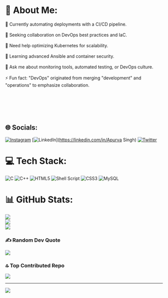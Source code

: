 # 💫 About Me:
🔭 Currently automating deployments with a CI/CD pipeline.<br><br>👯 Seeking collaboration on DevOps best practices and IaC.<br><br>🤝 Need help optimizing Kubernetes for scalability.<br><br>🌱 Learning advanced Ansible and container security.<br><br>💬 Ask me about monitoring tools, automated testing, or DevOps culture.<br><br>⚡ Fun fact: "DevOps" originated from merging "development" and "operations" to emphasize collaboration.<br><br><br><br><br><br>


## 🌐 Socials:
[![Instagram](https://img.shields.io/badge/Instagram-%23E4405F.svg?logo=Instagram&logoColor=white)](https://instagram.com/apurvasingh29) [![LinkedIn](https://img.shields.io/badge/LinkedIn-%230077B5.svg?logo=linkedin&logoColor=white)](https://linkedin.com/in/Apurva Singh) [![Twitter](https://img.shields.io/badge/Twitter-%231DA1F2.svg?logo=Twitter&logoColor=white)](https://twitter.com/Apurvasingh2992) 

# 💻 Tech Stack:
![C](https://img.shields.io/badge/c-%2300599C.svg?style=for-the-badge&logo=c&logoColor=white) ![C++](https://img.shields.io/badge/c++-%2300599C.svg?style=for-the-badge&logo=c%2B%2B&logoColor=white) ![HTML5](https://img.shields.io/badge/html5-%23E34F26.svg?style=for-the-badge&logo=html5&logoColor=white) ![Shell Script](https://img.shields.io/badge/shell_script-%23121011.svg?style=for-the-badge&logo=gnu-bash&logoColor=white) ![CSS3](https://img.shields.io/badge/css3-%231572B6.svg?style=for-the-badge&logo=css3&logoColor=white) ![MySQL](https://img.shields.io/badge/mysql-%2300000f.svg?style=for-the-badge&logo=mysql&logoColor=white)
# 📊 GitHub Stats:
![](https://github-readme-stats.vercel.app/api?username=aprvsng&theme=dark&hide_border=true&include_all_commits=true&count_private=true)<br/>
![](https://github-readme-streak-stats.herokuapp.com/?user=aprvsng&theme=dark&hide_border=true)<br/>
![](https://github-readme-stats.vercel.app/api/top-langs/?username=aprvsng&theme=dark&hide_border=true&include_all_commits=true&count_private=true&layout=compact)

### ✍️ Random Dev Quote
![](https://quotes-github-readme.vercel.app/api?type=horizontal&theme=radical)

### 🔝 Top Contributed Repo
![](https://github-contributor-stats.vercel.app/api?username=aprvsng&limit=5&theme=dark&combine_all_yearly_contributions=true)

---
[![](https://visitcount.itsvg.in/api?id=aprvsng&icon=0&color=0)](https://visitcount.itsvg.in)

<!-- Proudly created with GPRM ( https://gprm.itsvg.in ) -->
